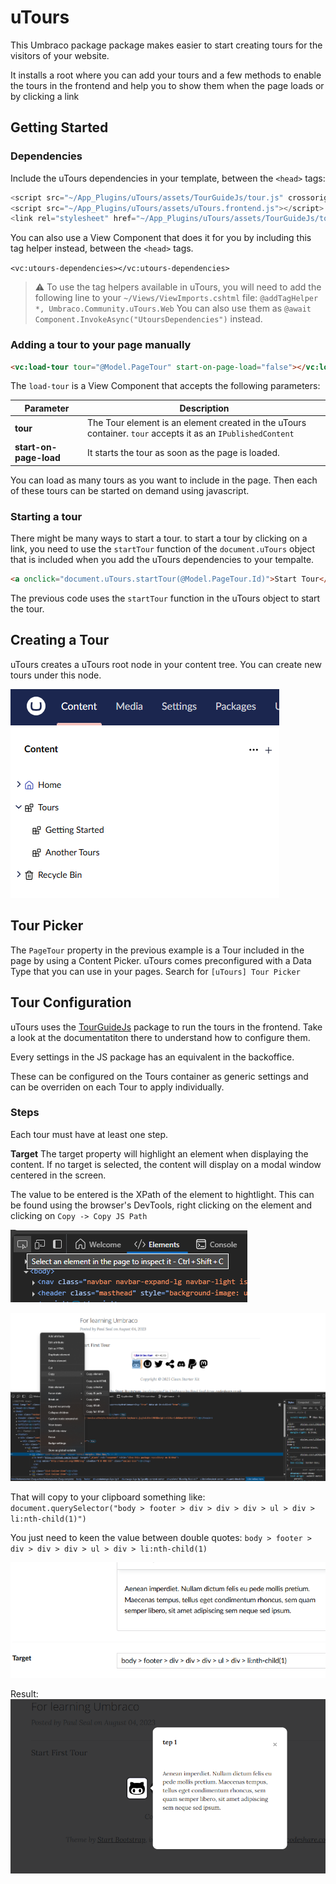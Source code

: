 # uTours

This Umbraco package package makes easier to start creating tours for the visitors of your website.

It installs a root where you can add your tours and a few methods to enable the tours in the frontend and help you to show them when the page loads or by clicking a link

## Getting Started

### Dependencies
Include the uTours dependencies in your template, between the `<head>` tags:

``` javascript
<script src="~/App_Plugins/uTours/assets/TourGuideJs/tour.js" crossorigin="anonymous" referrerpolicy="no-referrer"></script>
<script src="~/App_Plugins/uTours/assets/uTours.frontend.js"></script>
<link rel="stylesheet" href="~/App_Plugins/uTours/assets/TourGuideJs/tour.min.css">
```

You can also use a View Component that does it for you by including this tag helper instead, between the `<head>` tags.

`<vc:utours-dependencies></vc:utours-dependencies>`

> ⚠️
> To use the tag helpers available in uTours, you will need to add the following line to your `~/Views/ViewImports.cshtml` file:
`@addTagHelper *, Umbraco.Community.uTours.Web`
You can also use them  as `@await Component.InvokeAsync("UtoursDependencies")` instead.



### Adding a tour to your page manually
``` html
<vc:load-tour tour="@Model.PageTour" start-on-page-load="false"></vc:load-tour>
```

The `load-tour` is a View Component that accepts the following parameters:

| Parameter            | Description                                                                 |
|----------------------|-----------------------------------------------------------------------------|
| **tour**             | The Tour element is an element created in the uTours container. `tour` accepts it as an `IPublishedContent` |
| **start-on-page-load** | It starts the tour as soon as the page is loaded.                           |


You can load as many tours as you want to include in the page. Then each of these tours can be started on demand using javascript.

### Starting a tour
There might be many ways to start a tour. to start a tour by clicking on a link, you need to use the `startTour` function of the `document.uTours` object that is included when you add the uTours dependencies to your tempalte.

``` html
<a onclick="document.uTours.startTour(@Model.PageTour.Id)">Start Tour</a>
```
The previous code uses the `startTour` function in the uTours object to start the tour.

## Creating a Tour
uTours creates a uTours root node in your content tree. You can create new tours under this node.

![uTour node](/documentation/images/uToursNode.png)
## Tour Picker

The `PageTour` property in the previous example is a Tour included in the page by using a Content Picker. uTours comes preconfigured with a Data Type that you can use in your pages. Search for `[uTours] Tour Picker`

## Tour Configuration
uTours uses the [TourGuideJs](https://tourguidejs.com/) package to run the tours in the frontend. Take a look at the documentatiton there to understand how to configure them.

Every settings in the JS package has an equivalent in the backoffice.

These can be configured on the Tours container as generic settings and can be overriden on each Tour to apply individually.

### Steps
Each tour must have at least one step. 

**Target**
The target property will highlight an element when displaying the content. If no target is selected, the content will display on a modal window centered in the screen.

The value to be entered is the XPath of the element to hightlight. This can be found using the browser's DevTools, right clicking on the element and clicking on `Copy -> Copy JS Path`

![alt text](/documentation/images/image-2.png)

![alt text](/documentation/images/image-4.png)

That will copy to your clipboard something like:
`document.querySelector("body > footer > div > div > div > ul > div > li:nth-child(1)")`

You just need to keen the value between double quotes:
`body > footer > div > div > div > ul > div > li:nth-child(1)`

![alt text](/documentation/images/image-5.png)

Result: <br>
![alt text](/documentation/images/image-3.png)
